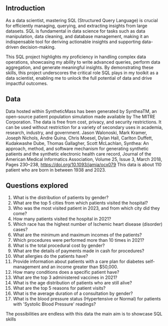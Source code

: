 ## Introduction
As a data scientist, mastering SQL (Structured Query Language) is crucial for efficiently managing, querying, and extracting insights from large datasets. SQL is fundamental in data science for tasks such as data manipulation, data cleaning, and database management, making it an indispensable tool for deriving actionable insights and supporting data-driven decision-making.

This SQL project highlights my proficiency in handling complex data operations, showcasing my ability to write advanced queries, perform data aggregation, and generate meaningful insights. By demonstrating these skills, this project underscores the critical role SQL plays in my toolkit as a data scientist, enabling me to unlock the full potential of data and drive impactful outcomes.

## Data
Data hosted within SyntheticMass has been generated by SyntheaTM, an open-source patient population simulation made available by The MITRE Corporation.
The data is free from cost, privacy, and security restrictions. It can be used without restriction for a variety of secondary uses in academia, research, industry, and government.
Jason Walonoski, Mark Kramer, Joseph Nichols, Andre Quina, Chris Moesel, Dylan Hall, Carlton Duffett, Kudakwashe Dube, Thomas Gallagher, Scott McLachlan, Synthea: An approach, method, and software mechanism for generating synthetic patients and the synthetic electronic health care record, Journal of the American Medical Informatics Association, Volume 25, Issue 3, March 2018, Pages 230–238, https://doi.org/10.1093/jamia/ocx079
This data is about 110 patient who are born in between 1938 and 2023.

## Questions explored
1. What is the distribution of patients by gender?
2. What are the top 5 cities from which patients visited the hospital?
3. Who was the most visited patient in 2023, and from which city did they come?
4. How many patients visited the hospital in 2021?
5. Which race has the highest number of Ischemic heart disease (disorder) cases?
6. What are the minimum and maximum incomes of the patients?
7. Which procedures were performed more than 10 times in 2021?
8. What is the total procedural cost by gender?
9. What are the details of payments made in cash for procedures?
10. What allergies do the patients have?
11. Provide information about patients with a care plan for diabetes self-management and an income greater than $50,000.
12. How many conditions does a specific patient have?
13. What are the top 3 administered vaccines in 2021?
14. What is the age distribution of patients who are still alive?
15. What are the top 5 reasons for patient visits?
16. What is the average duration of a consultation by gender?
17. What is the blood pressure status (Hypertensive or Normal) for patients with 'Systolic Blood Pressure' readings?

The possibilities are endless with this data the main aim is to showcase SQL skills 
